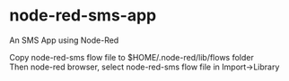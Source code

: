 # node-red-sms-app
An SMS App using Node-Red

Copy node-red-sms flow file to $HOME/.node-red/lib/flows folder <br>
Then node-red browser, select node-red-sms flow file in Import->Library
